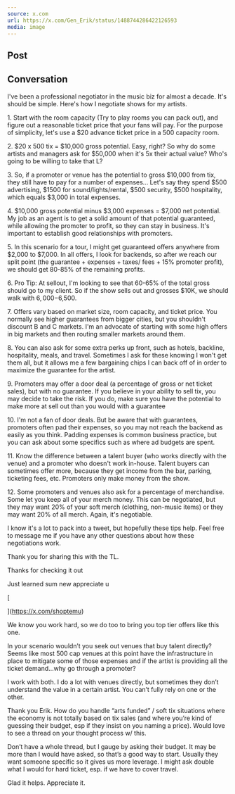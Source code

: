 ```yaml
---
source: x.com
url: https://x.com/Gen_Erik/status/1488744286422126593
media: image
---
```


## Post

## Conversation

I've been a professional negotiator in the music biz for almost a decade. It's should be simple. Here's how I negotiate shows for my artists.



1\. Start with the room capacity (Try to play rooms you can pack out), and figure out a reasonable ticket price that your fans will pay. For the purpose of simplicity, let's use a $20 advance ticket price in a 500 capacity room.

2\. $20 x 500 tix = $10,000 gross potential. Easy, right? So why do some artists and managers ask for $50,000 when it's 5x their actual value? Who's going to be willing to take that L?

3\. So, if a promoter or venue has the potential to gross $10,000 from tix, they still have to pay for a number of expenses... Let's say they spend $500 advertising, $1500 for sound/lights/rental, $500 security, $500 hospitality, which equals $3,000 in total expenses.

4\. $10,000 gross potential minus $3,000 expenses = $7,000 net potential. My job as an agent is to get a solid amount of that potential guaranteed, while allowing the promoter to profit, so they can stay in business. It's important to establish good relationships with promoters.

5\. In this scenario for a tour, I might get guaranteed offers anywhere from $2,000 to $7,000. In all offers, I look for backends, so after we reach our split point (the guarantee + expenses + taxes/ fees + 15% promoter profit), we should get 80-85% of the remaining profits.

6\. Pro Tip: At sellout, I'm looking to see that 60-65% of the total gross should go to my client. So if the show sells out and grosses $10K, we should walk with $6,000-$6,500.

7\. Offers vary based on market size, room capacity, and ticket price. You normally see higher guarantees from bigger cities, but you shouldn't discount B and C markets. I'm an advocate of starting with some high offers in big markets and then routing smaller markets around them.

8\. You can also ask for some extra perks up front, such as hotels, backline, hospitality, meals, and travel. Sometimes I ask for these knowing I won't get them all, but it allows me a few bargaining chips I can back off of in order to maximize the guarantee for the artist.

9\. Promoters may offer a door deal (a percentage of gross or net ticket sales), but with no guarantee. If you believe in your ability to sell tix, you may decide to take the risk. If you do, make sure you have the potential to make more at sell out than you would with a guarantee

10\. I'm not a fan of door deals. But be aware that with guarantees, promoters often pad their expenses, so you may not reach the backend as easily as you think. Padding expenses is common business practice, but you can ask about some specifics such as where ad budgets are spent.

11\. Know the difference between a talent buyer (who works directly with the venue) and a promoter who doesn't work in-house. Talent buyers can sometimes offer more, because they get income from the bar, parking, ticketing fees, etc. Promoters only make money from the show.

12\. Some promoters and venues also ask for a percentage of merchandise. Some let you keep all of your merch money. This can be negotiated, but they may want 20% of your soft merch (clothing, non-music items) or they may want 20% of all merch. Again, it's negotiable.

I know it's a lot to pack into a tweet, but hopefully these tips help. Feel free to message me if you have any other questions about how these negotiations work.

Thank you for sharing this with the TL. 

Thanks for checking it out

Just learned sum new appreciate u

[





](https://x.com/shoptemu)

We know you work hard, so we do too to bring you top tier offers like this one.

In your scenario wouldn’t you seek out venues that buy talent directly? Seems like most 500 cap venues at this point have the infrastructure in place to mitigate some of those expenses and if the artist is providing all the ticket demand…why go through a promoter?

I work with both. I do a lot with venues directly, but sometimes they don’t understand the value in a certain artist. You can’t fully rely on one or the other.

Thank you Erik. How do you handle “arts funded” / soft tix situations where the economy is not totally based on tix sales (and where you’re kind of guessing their budget, esp if they insist on you naming a price). Would love to see a thread on your thought process w/ this.

Don’t have a whole thread, but I gauge by asking their budget. It may be more than I would have asked, so that’s a good way to start. Usually they want someone specific so it gives us more leverage. I might ask double what I would for hard ticket, esp. if we have to cover travel.

Glad it helps. Appreciate it.
